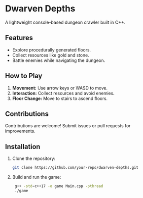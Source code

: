# Dwarven Depths

A lightweight console-based dungeon crawler built in C++.

## Features
- Explore procedurally generated floors.
- Collect resources like gold and stone.
- Battle enemies while navigating the dungeon.

## How to Play
1. **Movement:** Use arrow keys or WASD to move.
2. **Interaction:** Collect resources and avoid enemies.
3. **Floor Change:** Move to stairs to ascend floors.


## Contributions
Contributions are welcome! Submit issues or pull requests for improvements.

## Installation
1. Clone the repository:
   ```bash
   git clone https://github.com/your-repo/dwarven-depths.git
2. Build and run the game:
   ```bash
    g++ -std=c++17 -o game Main.cpp -pthread
    ./game
